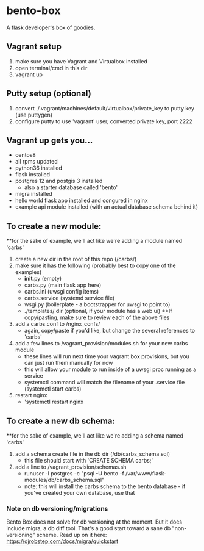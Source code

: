 # bento-box
A flask developer's box of goodies.

## Vagrant setup
1. make sure you have Vagrant and Virtualbox installed
2. open terminal/cmd in this dir
3. vagrant up

## Putty setup (optional)
1. convert ./.vagrant/machines/default/virtualbox/private_key to putty key (use puttygen)
2. configure putty to use 'vagrant' user, converted private key, port 2222

## Vagrant up gets you...
* centos8
* all rpms updated
* python36 installed
* flask installed
* postgres 12 and postgis 3 installed
    * also a starter database called 'bento' 
* migra installed
* hello world flask app installed and congured in nginx
* example api module installed (with an actual database schema behind it)

## To create a new module:
**for the sake of example, we'll act like we're adding a module named 'carbs'
1. create a new dir in the root of this repo (/carbs/)
2. make sure it has the following (probably best to copy one of the examples)
    * __init__.py (empty)
    * carbs.py (main flask app here)
    * carbs.ini (uwsgi config items)
    * carbs.service (systemd service file)
    * wsgi.py (boilerplate - a bootstrapper for uwsgi to point to)
    * ./templates/ dir (optional, if your module has a web ui)
**If copy/pasting, make sure to review each of the above files
3. add a carbs.conf to /nginx_confs/
    * again, copy/paste if you'd like, but change the several references to 'carbs'
4. add a few lines to /vagrant_provision/modules.sh for your new carbs module
    * these lines will run next time your vagrant box provisions, but you can just run them manually for now
    * this will allow your module to run inside of a uwsgi proc running as a service 
    * systemctl command will match the filename of your .service file (systemctl start carbs)
5. restart nginx
    * 'systemctl restart nginx

## To create a new db schema:
**for the sake of example, we'll act like we're adding a schema named 'carbs'
1. add a schema create file in the db dir (/db/carbs_schema.sql)
    * this file should start with 'CREATE SCHEMA carbs;'
2. add a line to /vagrant_provision/schemas.sh
    * runuser -l postgres -c "psql -U bento -f /var/www/flask-modules/db/carbs_schema.sql"
    * note: this will install the carbs schema to the bento database - if you've created your own database, use that

### Note on db versioning/migrations
Bento Box does not solve for db versioning at the moment. But it does include migra, a db diff tool. That's a good start toward a sane db "non-versioning" scheme.
Read up on it here: https://djrobstep.com/docs/migra/quickstart